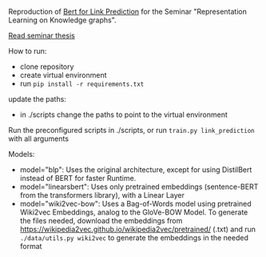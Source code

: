 Reproduction of [Bert for Link Prediction](https://github.com/dfdazac/blp) for the Seminar "Representation Learning on Knowledge graphs".

[Read seminar thesis](seminar_paper.pdf)

How to run:
 - clone repository
 - create virtual environment
 - run `pip install -r requirements.txt`


update the paths:
 - in ./scripts change the paths to point to the virtual environment

Run the preconfigured scripts in ./scripts, or run `train.py link_prediction` with all arguments

Models:
 - model="blp": Uses the original architecture, except for using DistilBert instead of BERT for faster Runtime.
 - model="linearsbert": Uses only pretrained embeddings (sentence-BERT from the transformers library), with a Linear Layer
 - model="wiki2vec-bow": Uses a Bag-of-Words model using pretrained Wiki2vec Embeddings, analog to the GloVe-BOW Model. To generate the files needed, download the embeddings from https://wikipedia2vec.github.io/wikipedia2vec/pretrained/ (.txt) and run `./data/utils.py wiki2vec` to generate the embeddings in the needed format
